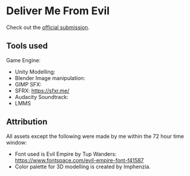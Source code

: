 # Deliver Me From Evil
Check out the [official submission](https://ldjam.com/events/ludum-dare/53/$355714).


## Tools used
Game Engine:
- Unity
Modelling:
- Blender
Image manipulation:
- GIMP
SFX:
- SFRX: https://sfxr.me/
- Audacity
Soundtrack:
- LMMS

## Attribution
All assets except the following were made by me within the 72 hour time window:

- Font used is Evil Empire by Tup Wanders: https://www.fontspace.com/evil-empire-font-f41587  
- Color palette for 3D modelling is created by Imphenzia.
